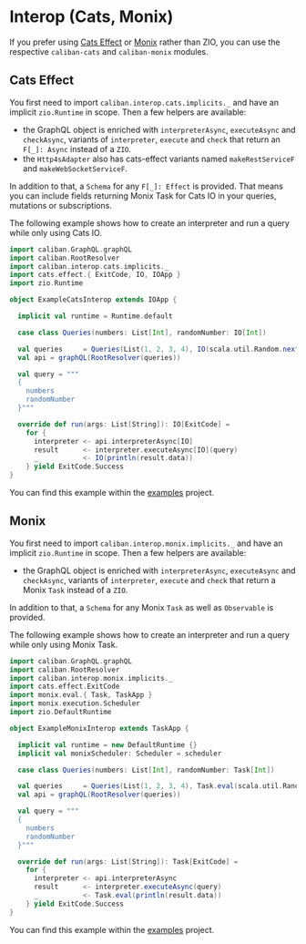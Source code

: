 # Interop (Cats, Monix)

If you prefer using [Cats Effect](https://github.com/typelevel/cats-effect) or [Monix](https://github.com/monix/monix) rather than ZIO, you can use the respective `caliban-cats` and `caliban-monix` modules.

## Cats Effect
You first need to import `caliban.interop.cats.implicits._` and have an implicit `zio.Runtime` in scope. Then a few helpers are available:

- the GraphQL object is enriched with `interpreterAsync`, `executeAsync` and `checkAsync`, variants of `interpreter`, `execute` and `check` that return an `F[_]: Async` instead of a `ZIO`.
- the `Http4sAdapter` also has cats-effect variants named `makeRestServiceF` and `makeWebSocketServiceF`.

In addition to that, a `Schema` for any `F[_]: Effect` is provided. That means you can include fields returning Monix Task for Cats IO in your queries, mutations or subscriptions.

The following example shows how to create an interpreter and run a query while only using Cats IO.

```scala
import caliban.GraphQL.graphQL
import caliban.RootResolver
import caliban.interop.cats.implicits._
import cats.effect.{ ExitCode, IO, IOApp }
import zio.Runtime

object ExampleCatsInterop extends IOApp {

  implicit val runtime = Runtime.default

  case class Queries(numbers: List[Int], randomNumber: IO[Int])

  val queries     = Queries(List(1, 2, 3, 4), IO(scala.util.Random.nextInt()))
  val api = graphQL(RootResolver(queries))

  val query = """
  {
    numbers
    randomNumber
  }"""

  override def run(args: List[String]): IO[ExitCode] =
    for {
      interpreter <- api.interpreterAsync[IO]
      result      <- interpreter.executeAsync[IO](query)
      _           <- IO(println(result.data))
    } yield ExitCode.Success
}
```

You can find this example within the [examples](https://github.com/ghostdogpr/caliban/blob/master/examples/src/main/scala/caliban/interop/cats/ExampleCatsInterop.scala) project.

## Monix
You first need to import `caliban.interop.monix.implicits._` and have an implicit `zio.Runtime` in scope. Then a few helpers are available:

- the GraphQL object is enriched with `interpreterAsync`, `executeAsync` and `checkAsync`, variants of `interpreter`, `execute` and `check` that return a Monix `Task` instead of a `ZIO`.

In addition to that, a `Schema` for any Monix `Task` as well as `Observable` is provided.

The following example shows how to create an interpreter and run a query while only using Monix Task.

```scala
import caliban.GraphQL.graphQL
import caliban.RootResolver
import caliban.interop.monix.implicits._
import cats.effect.ExitCode
import monix.eval.{ Task, TaskApp }
import monix.execution.Scheduler
import zio.DefaultRuntime

object ExampleMonixInterop extends TaskApp {

  implicit val runtime = new DefaultRuntime {}
  implicit val monixScheduler: Scheduler = scheduler

  case class Queries(numbers: List[Int], randomNumber: Task[Int])

  val queries     = Queries(List(1, 2, 3, 4), Task.eval(scala.util.Random.nextInt()))
  val api = graphQL(RootResolver(queries))

  val query = """
  {
    numbers
    randomNumber
  }"""

  override def run(args: List[String]): Task[ExitCode] =
    for {
      interpreter <- api.interpreterAsync
      result      <- interpreter.executeAsync(query)
      _           <- Task.eval(println(result.data))
    } yield ExitCode.Success
}
```

You can find this example within the [examples](https://github.com/ghostdogpr/caliban/blob/master/examples/src/main/scala/caliban/interop/monix/ExampleMonixInterop.scala) project.
